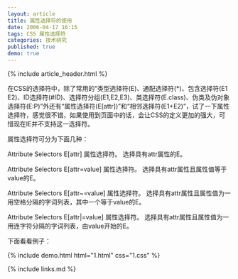 ```yaml
---
layout: article
title: 属性选择符的使用
date: 2006-04-17 16:15
tags: CSS 属性选择符
categories: 技术研究
published: true
demo: true
---
```


{% include article_header.html %}

在CSS的选择符中，除了常用的“类型选择符(E)、通配选择符(*)、包含选择符(E1 E2)、ID选择符(#ID)、选择符分组(E1,E2,E3)、类选择符(E.class)、伪类及伪对象选择符(E:P)”外还有“属性选择符(E[attr])”和“相邻选择符(E1+E2)”，试了一下属性选择符，感觉很不错，如果使用到页面中的话，会让CSS的定义更加的强大，可惜现在IE并不支持这一选择符。

属性选择符可分为下面几种：

Attribute Selectors
E[attr] 属性选择符。
选择具有attr属性的E。

Attribute Selectors
E[attr=value] 属性选择符。
选择具有attr属性且属性值等于value的E。

Attribute Selectors
E[attr~=value] 属性选择符。
选择具有attr属性且属性值为一用空格分隔的字词列表，其中一个等于value的E。

Attribute Selectors
E[attr|=value] 属性选择符。
选择具有attr属性且属性值为一用连字符分隔的字词列表，由value开始的E。

下面看看例子：

{% include demo.html html="1.html" css="1.css" %}

{% include links.md %}